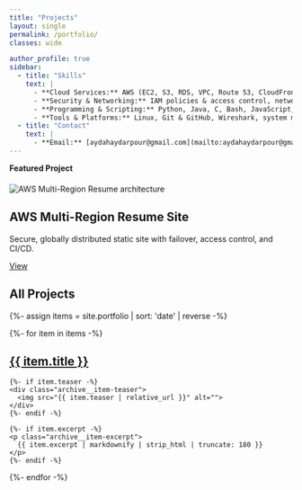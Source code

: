 ```yaml
---
title: "Projects"
layout: single
permalink: /portfolio/
classes: wide

author_profile: true
sidebar:
  - title: "Skills"
    text: |
      - **Cloud Services:** AWS (EC2, S3, RDS, VPC, Route 53, CloudFront, IAM, CloudWatch, Auto Scaling, Load Balancing)
      - **Security & Networking:** IAM policies & access control, network security, VPNs & firewalls, data encryption & hashing, monitoring & logging, Security+ best practices
      - **Programming & Scripting:** Python, Java, C, Bash, JavaScript, HTML/CSS, SQL
      - **Tools & Platforms:** Linux, Git & GitHub, Wireshark, system monitoring tools
  - title: "Contact"
    text: |
      - **Email:** [aydahaydarpour@gmail.com](mailto:aydahaydarpour@gmail.com)
---
```


<div class="notice--primary" style="margin-bottom:1.25rem;"><strong>Featured Project</strong></div>

<div class="feature__wrapper">
  <div class="feature__item">
    <div class="archive__item">
      <div class="archive__item-teaser">
        <img src="{{ '/assets/images/diagram.png' | relative_url }}" alt="AWS Multi-Region Resume architecture">
      </div>
      <h2 class="archive__item-title">AWS Multi-Region Resume Site</h2>
      <p class="archive__item-excerpt">Secure, globally distributed static site with failover, access control, and CI/CD.</p>
      <p>
        <a class="btn btn--primary" href="{{ '/portfolio/aws-multi-region-resume/' | relative_url }}">View</a>
      </p>
    </div>
  </div>
</div>

## All Projects

{%- assign items = site.portfolio | sort: 'date' | reverse -%}
<div class="entries-list">
{%- for item in items -%}
  <article class="archive__item">
    <h2 class="archive__item-title">
      <a href="{{ item.url | relative_url }}">{{ item.title }}</a>
    </h2>

    {%- if item.teaser -%}
    <div class="archive__item-teaser">
      <img src="{{ item.teaser | relative_url }}" alt="">
    </div>
    {%- endif -%}

    {%- if item.excerpt -%}
    <p class="archive__item-excerpt">
      {{ item.excerpt | markdownify | strip_html | truncate: 180 }}
    </p>
    {%- endif -%}
  </article>
{%- endfor -%}
</div>
